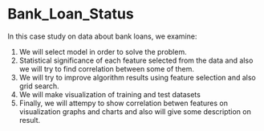# Bank_Loan_Status
In this case study on data about bank loans, we examine: 
1. We will select model in order to solve the problem. 
2. Statistical significance of each feature selected from the data and also we will try to find correlation between some of them. 
3. We will try to improve algorithm results using feature selection and also grid search.
4. We will make visualization of training and test datasets
5. Finally, we will attempy to show correlation betwen features on visualization graphs and charts and also will give some description on result.
